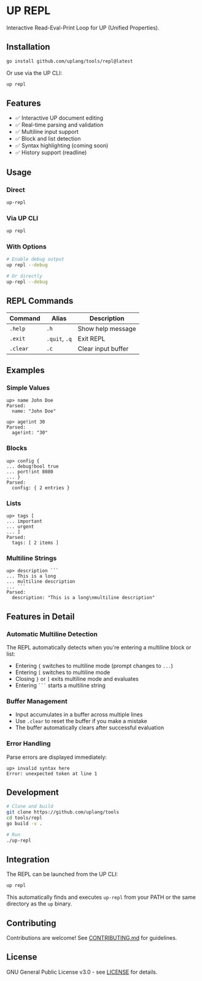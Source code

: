 # UP REPL

Interactive Read-Eval-Print Loop for UP (Unified Properties).

## Installation

```bash
go install github.com/uplang/tools/repl@latest
```

Or use via the UP CLI:
```bash
up repl
```

## Features

- ✅ Interactive UP document editing
- ✅ Real-time parsing and validation
- ✅ Multiline input support
- ✅ Block and list detection
- ✅ Syntax highlighting (coming soon)
- ✅ History support (readline)

## Usage

### Direct

```bash
up-repl
```

### Via UP CLI

```bash
up repl
```

### With Options

```bash
# Enable debug output
up repl --debug

# Or directly
up-repl --debug
```

## REPL Commands

| Command | Alias | Description |
|---------|-------|-------------|
| `.help` | `.h` | Show help message |
| `.exit` | `.quit`, `.q` | Exit REPL |
| `.clear` | `.c` | Clear input buffer |

## Examples

### Simple Values

```
up> name John Doe
Parsed:
  name: "John Doe"

up> age!int 30
Parsed:
  age!int: "30"
```

### Blocks

```
up> config {
... debug!bool true
... port!int 8080
... }
Parsed:
  config: { 2 entries }
```

### Lists

```
up> tags [
... important
... urgent
... ]
Parsed:
  tags: [ 2 items ]
```

### Multiline Strings

```
up> description ```
... This is a long
... multiline description
... ```
Parsed:
  description: "This is a long\nmultiline description"
```

## Features in Detail

### Automatic Multiline Detection

The REPL automatically detects when you're entering a multiline block or list:

- Entering `{` switches to multiline mode (prompt changes to `...`)
- Entering `[` switches to multiline mode
- Closing `}` or `]` exits multiline mode and evaluates
- Entering ` ``` ` starts a multiline string

### Buffer Management

- Input accumulates in a buffer across multiple lines
- Use `.clear` to reset the buffer if you make a mistake
- The buffer automatically clears after successful evaluation

### Error Handling

Parse errors are displayed immediately:

```
up> invalid syntax here
Error: unexpected token at line 1
```

## Development

```bash
# Clone and build
git clone https://github.com/uplang/tools
cd tools/repl
go build -v .

# Run
./up-repl
```

## Integration

The REPL can be launched from the UP CLI:

```bash
up repl
```

This automatically finds and executes `up-repl` from your PATH or the same directory as the `up` binary.

## Contributing

Contributions are welcome! See [CONTRIBUTING.md](../../spec/CONTRIBUTING.md) for guidelines.

## License

GNU General Public License v3.0 - see [LICENSE](../LICENSE) for details.

